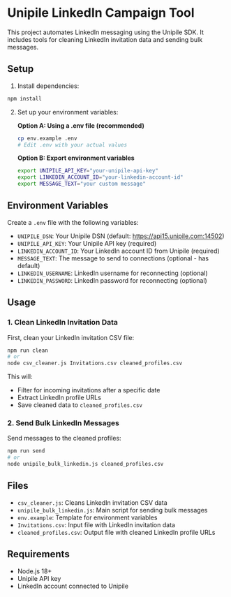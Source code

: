 # Unipile LinkedIn Campaign Tool

This project automates LinkedIn messaging using the Unipile SDK. It includes tools for cleaning LinkedIn invitation data and sending bulk messages.

## Setup

1. Install dependencies:
```bash
npm install
```

2. Set up your environment variables:
   
   **Option A: Using a .env file (recommended)**
   ```bash
   cp env.example .env
   # Edit .env with your actual values
   ```
   
   **Option B: Export environment variables**
   ```bash
   export UNIPILE_API_KEY="your-unipile-api-key"
   export LINKEDIN_ACCOUNT_ID="your-linkedin-account-id"
   export MESSAGE_TEXT="your custom message"
   ```

## Environment Variables

Create a `.env` file with the following variables:

- `UNIPILE_DSN`: Your Unipile DSN (default: https://api15.unipile.com:14502)
- `UNIPILE_API_KEY`: Your Unipile API key (required)
- `LINKEDIN_ACCOUNT_ID`: Your LinkedIn account ID from Unipile (required)
- `MESSAGE_TEXT`: The message to send to connections (optional - has default)
- `LINKEDIN_USERNAME`: LinkedIn username for reconnecting (optional)
- `LINKEDIN_PASSWORD`: LinkedIn password for reconnecting (optional)

## Usage

### 1. Clean LinkedIn Invitation Data

First, clean your LinkedIn invitation CSV file:

```bash
npm run clean
# or
node csv_cleaner.js Invitations.csv cleaned_profiles.csv
```

This will:
- Filter for incoming invitations after a specific date
- Extract LinkedIn profile URLs
- Save cleaned data to `cleaned_profiles.csv`

### 2. Send Bulk LinkedIn Messages

Send messages to the cleaned profiles:

```bash
npm run send
# or
node unipile_bulk_linkedin.js cleaned_profiles.csv
```

## Files

- `csv_cleaner.js`: Cleans LinkedIn invitation CSV data
- `unipile_bulk_linkedin.js`: Main script for sending bulk messages
- `env.example`: Template for environment variables
- `Invitations.csv`: Input file with LinkedIn invitation data
- `cleaned_profiles.csv`: Output file with cleaned LinkedIn profile URLs

## Requirements

- Node.js 18+
- Unipile API key
- LinkedIn account connected to Unipile 